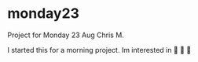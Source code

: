 # monday23
Project for Monday 23 Aug Chris M. 

I started this for a morning project. 
Im interested in 👻 🏒 🚬

